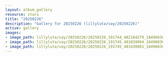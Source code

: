 ```yaml
---
layout: album_gallery
resource: stars
title: "20250226"
description: "Gallery for 20250226 (lillyluta/vay/20250226)"
active: gallery
images:
- image_path: lillyluta/vay/20250226/20250226_191744_482184279_18496036330020590_2417496135533751528_n.jpg
- image_path: lillyluta/vay/20250226/20250226_191745_481039894_18496036339020590_7795028367886062743_n.jpg
- image_path: lillyluta/vay/20250226/20250226_191745_481430881_18496036321020590_7371503539909697938_n.jpg
---
```

